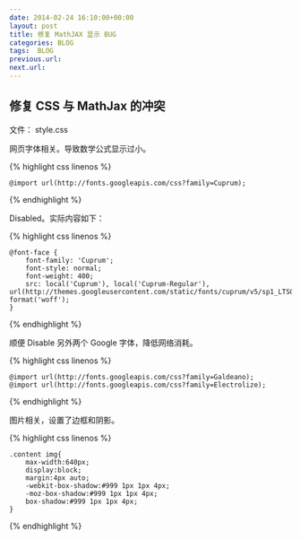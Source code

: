 ```yaml
---
date: 2014-02-24 16:10:00+00:00
layout: post
title: 修复 MathJAX 显示 BUG
categories: BLOG
tags:  BLOG
previous.url: 
next.url: 
---
```


## 修复 CSS 与 MathJax 的冲突

文件： style.css

网页字体相关。导致数学公式显示过小。

{% highlight css linenos %}

    @import url(http://fonts.googleapis.com/css?family=Cuprum);

{% endhighlight %}


Disabled。实际内容如下：
    
{% highlight css linenos %}

    @font-face {
        font-family: 'Cuprum';
        font-style: normal;
        font-weight: 400;
        src: local('Cuprum'), local('Cuprum-Regular'), url(http://themes.googleusercontent.com/static/fonts/cuprum/v5/sp1_LTSOMWWV0K5VTuZzvQ.woff) format('woff');
    }

{% endhighlight %}

顺便 Disable 另外两个 Google 字体，降低网络消耗。

{% highlight css linenos %}

    @import url(http://fonts.googleapis.com/css?family=Galdeano);
    @import url(http://fonts.googleapis.com/css?family=Electrolize);

{% endhighlight %}

图片相关，设置了边框和阴影。

{% highlight css linenos %}

    .content img{
        max-width:640px;
        display:block;
        margin:4px auto;
        -webkit-box-shadow:#999 1px 1px 4px;
        -moz-box-shadow:#999 1px 1px 4px;
        box-shadow:#999 1px 1px 4px;
    }

{% endhighlight %}
